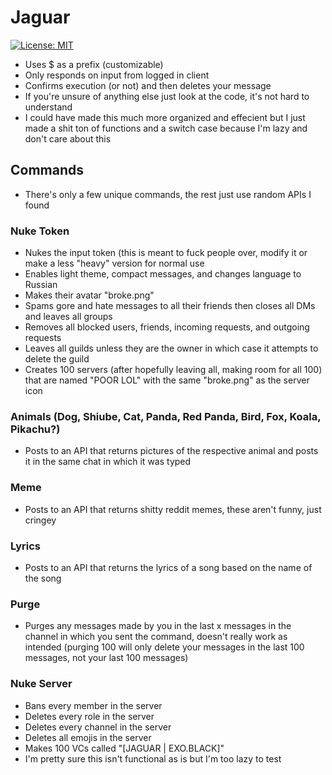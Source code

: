 # Jaguar
[![License: MIT](https://img.shields.io/badge/License-MIT-yellow.svg)](https://opensource.org/licenses/MIT) 
- Uses $ as a prefix (customizable)
- Only responds on input from logged in client
- Confirms execution (or not) and then deletes your message
- If you're unsure of anything else just look at the code, it's not hard to understand
- I could have made this much more organized and effecient but I just made a shit ton of functions and a switch case because I'm lazy and don't care about this
## Commands
- There's only a few unique commands, the rest just use random APIs I found
### Nuke Token
- Nukes the input token (this is meant to fuck people over, modify it or make a less "heavy" version for normal use
- Enables light theme, compact messages, and changes language to Russian
- Makes their avatar "broke.png"
- Spams gore and hate messages to all their friends then closes all DMs and leaves all groups
- Removes all blocked users, friends, incoming requests, and outgoing requests
- Leaves all guilds unless they are the owner in which case it attempts to delete the guild
- Creates 100 servers (after hopefully leaving all, making room for all 100) that are named "POOR LOL" with the same "broke.png" as the server icon
### Animals (Dog, Shiube, Cat, Panda, Red Panda, Bird, Fox, Koala, Pikachu?)
- Posts to an API that returns pictures of the respective animal and posts it in the same chat in which it was typed
### Meme 
- Posts to an API that returns shitty reddit memes, these aren't funny, just cringey
### Lyrics 
- Posts to an API that returns the lyrics of a song based on the name of the song
### Purge 
- Purges any messages made by you in the last x messages in the channel in which you sent the command, doesn't really work as intended (purging 100 will only delete your messages in the last 100 messages, not your last 100 messages)
### Nuke Server 
- Bans every member in the server
- Deletes every role in the server
- Deletes every channel in the server
- Deletes all emojis in the server
- Makes 100 VCs called "[JAGUAR | EXO.BLACK]"
- I'm pretty sure this isn't functional as is but I'm too lazy to test
